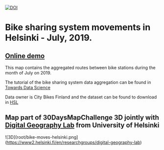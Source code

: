 [![DOI](https://zenodo.org/badge/426788855.svg)](https://zenodo.org/badge/latestdoi/426788855)

# Bike sharing system movements in Helsinki - July, 2019.

## [Online demo](https://bryanvallejo16.github.io/bike-movements-helsinki-3D/root/bike-moves-3D.html)

This map contains the aggregated routes between bike stations during the month of July on 2019. 

The tutorial of the bike sharing system data aggregation can be found in [Towards Data Science](https://towardsdatascience.com/visualization-of-bike-sharing-system-movements-in-helsinki-with-an-interactive-flow-map-451d897104fe)

Data owner is City Bikes Finland and the dataset can be found to download in [HSL](https://www.hsl.fi/en/hsl/open-data#journeys-made-by-city-bikes)

## Map part of 30DaysMapChallenge 3D jointly with [Digital Geography Lab](https://www2.helsinki.fi/en/researchgroups/digital-geography-lab) from University of Helsinki

![3D](root/bike-moves-helsinki.png](https://www2.helsinki.fi/en/researchgroups/digital-geography-lab)
